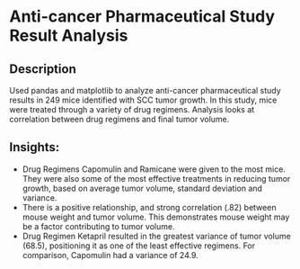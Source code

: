 # Anti-cancer Pharmaceutical Study Result Analysis

## Description
Used pandas and matplotlib to analyze anti-cancer pharmaceutical study results in 249 mice identified with SCC tumor growth. In this study, mice were treated through a variety of drug regimens. Analysis looks at correlation between drug regimens and final tumor volume.

## Insights:
- Drug Regimens Capomulin and Ramicane were given to the most mice. They were also some of the most effective treatments in reducing tumor growth, based on average tumor volume, standard deviation and variance.
- There is a positive relationship, and strong correlation (.82) between mouse weight and tumor volume. This demonstrates mouse weight may be a factor contributing to tumor volume.
- Drug Regimen Ketapril resulted in the greatest variance of tumor volume (68.5), positioning it as one of the least effective regimens. For comparison, Capomulin had a variance of 24.9.

